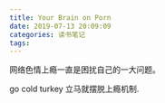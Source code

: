 ```yaml
---
title: Your Brain on Porn
date: 2019-07-13 20:09:09
categories: 读书笔记
tags:
---
```


网络色情上瘾一直是困扰自己的一大问题。

go cold turkey 立马就摆脱上瘾机制.
